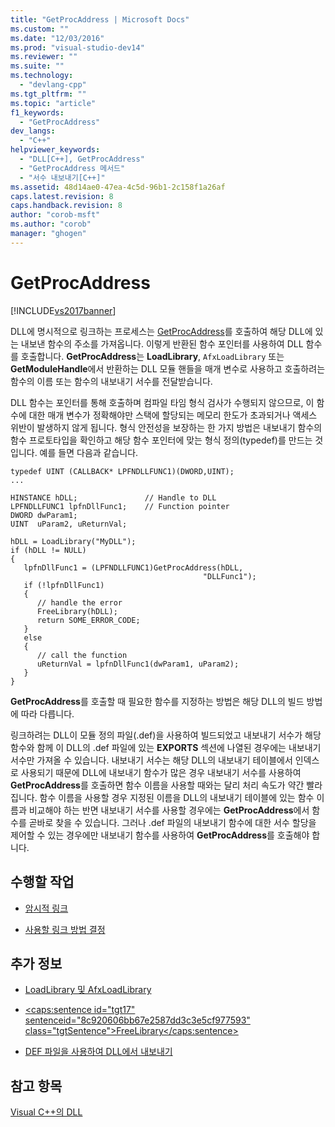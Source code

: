 ```yaml
---
title: "GetProcAddress | Microsoft Docs"
ms.custom: ""
ms.date: "12/03/2016"
ms.prod: "visual-studio-dev14"
ms.reviewer: ""
ms.suite: ""
ms.technology: 
  - "devlang-cpp"
ms.tgt_pltfrm: ""
ms.topic: "article"
f1_keywords: 
  - "GetProcAddress"
dev_langs: 
  - "C++"
helpviewer_keywords: 
  - "DLL[C++], GetProcAddress"
  - "GetProcAddress 메서드"
  - "서수 내보내기[C++]"
ms.assetid: 48d14ae0-47ea-4c5d-96b1-2c158f1a26af
caps.latest.revision: 8
caps.handback.revision: 8
author: "corob-msft"
ms.author: "corob"
manager: "ghogen"
---
```

# GetProcAddress
[!INCLUDE[vs2017banner](../assembler/inline/includes/vs2017banner.md)]

DLL에 명시적으로 링크하는 프로세스는 [GetProcAddress](http://msdn.microsoft.com/library/windows/desktop/ms683212)를 호출하여 해당 DLL에 있는 내보낸 함수의 주소를 가져옵니다.  이렇게 반환된 함수 포인터를 사용하여 DLL 함수를 호출합니다.  **GetProcAddress**는 **LoadLibrary**, `AfxLoadLibrary` 또는 **GetModuleHandle**에서 반환하는 DLL 모듈 핸들을 매개 변수로 사용하고 호출하려는 함수의 이름 또는 함수의 내보내기 서수를 전달받습니다.  
  
 DLL 함수는 포인터를 통해 호출하며 컴파일 타임 형식 검사가 수행되지 않으므로, 이 함수에 대한 매개 변수가 정확해야만 스택에 할당되는 메모리 한도가 초과되거나 액세스 위반이 발생하지 않게 됩니다.  형식 안전성을 보장하는 한 가지 방법은 내보내기 함수의 함수 프로토타입을 확인하고 해당 함수 포인터에 맞는 형식 정의\(typedef\)를 만드는 것입니다.  예를 들면 다음과 같습니다.  
  
```  
typedef UINT (CALLBACK* LPFNDLLFUNC1)(DWORD,UINT);  
...  
  
HINSTANCE hDLL;               // Handle to DLL  
LPFNDLLFUNC1 lpfnDllFunc1;    // Function pointer  
DWORD dwParam1;  
UINT  uParam2, uReturnVal;  
  
hDLL = LoadLibrary("MyDLL");  
if (hDLL != NULL)  
{  
   lpfnDllFunc1 = (LPFNDLLFUNC1)GetProcAddress(hDLL,  
                                           "DLLFunc1");  
   if (!lpfnDllFunc1)  
   {  
      // handle the error  
      FreeLibrary(hDLL);  
      return SOME_ERROR_CODE;  
   }  
   else  
   {  
      // call the function  
      uReturnVal = lpfnDllFunc1(dwParam1, uParam2);  
   }  
}  
```  
  
 **GetProcAddress**를 호출할 때 필요한 함수를 지정하는 방법은 해당 DLL의 빌드 방법에 따라 다릅니다.  
  
 링크하려는 DLL이 모듈 정의 파일\(.def\)을 사용하여 빌드되었고 내보내기 서수가 해당 함수와 함께 이 DLL의 .def 파일에 있는 **EXPORTS** 섹션에 나열된 경우에는 내보내기 서수만 가져올 수 있습니다.  내보내기 서수는 해당 DLL의 내보내기 테이블에서 인덱스로 사용되기 때문에 DLL에 내보내기 함수가 많은 경우 내보내기 서수를 사용하여 **GetProcAddress**를 호출하면 함수 이름을 사용할 때와는 달리 처리 속도가 약간 빨라집니다.  함수 이름을 사용할 경우 지정된 이름을 DLL의 내보내기 테이블에 있는 함수 이름과 비교해야 하는 반면 내보내기 서수를 사용할 경우에는 **GetProcAddress**에서 함수를 곧바로 찾을 수 있습니다.  그러나 .def 파일의 내보내기 함수에 대한 서수 할당을 제어할 수 있는 경우에만 내보내기 함수를 사용하여 **GetProcAddress**를 호출해야 합니다.  
  
## 수행할 작업  
  
-   [암시적 링크](../build/linking-implicitly.md)  
  
-   [사용할 링크 방법 결정](../build/determining-which-linking-method-to-use.md)  
  
## 추가 정보  
  
-   [LoadLibrary 및 AfxLoadLibrary](../build/loadlibrary-and-afxloadlibrary.md)  
  
-   [\<caps:sentence id\="tgt17" sentenceid\="8c920606bb67e2587dd3c3e5cf977593" class\="tgtSentence"\>FreeLibrary\<\/caps:sentence\>](http://msdn.microsoft.com/library/windows/desktop/ms683152)  
  
-   [DEF 파일을 사용하여 DLL에서 내보내기](../build/exporting-from-a-dll-using-def-files.md)  
  
## 참고 항목  
 [Visual C\+\+의 DLL](../build/dlls-in-visual-cpp.md)